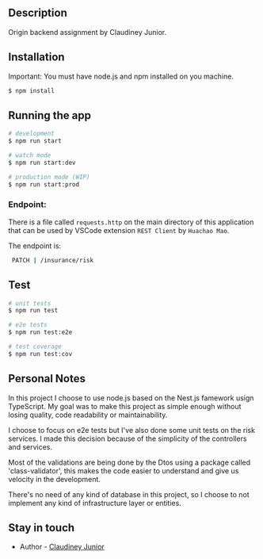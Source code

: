 ## Description

Origin backend assignment by Claudiney Junior.

## Installation

Important: You must have node.js and npm installed on you machine.

```bash
$ npm install
```

## Running the app

```bash
# development
$ npm run start

# watch mode
$ npm run start:dev

# production mode (WIP)
$ npm run start:prod
```

### Endpoint:

There is a file called `requests.http` on the main directory of this application that can be used by VSCode extension `REST Client` by `Huachao Mao`.

The endpoint is:

```bash
 PATCH | /insurance/risk
```

## Test

```bash
# unit tests
$ npm run test

# e2e tests
$ npm run test:e2e

# test coverage
$ npm run test:cov
```

## Personal Notes

In this project I choose to use node.js based on the Nest.js famework usign TypeScript.
My goal was to make this project as simple enough without losing quality, code readability or maintainability.

I choose to focus on e2e tests but I've also done some unit tests on the risk services. I made this decision because of the simplicity of the controllers and services.

Most of the validations are being done by the Dtos using a package called 'class-validator', this makes the code easier to understand and give us velocity in the development.

There's no need of any kind of database in this project, so I choose to not implement any kind of infrastructure layer or entities.

## Stay in touch

- Author - [Claudiney Junior](https://www.linkedin.com/in/claudiney-junior/)
